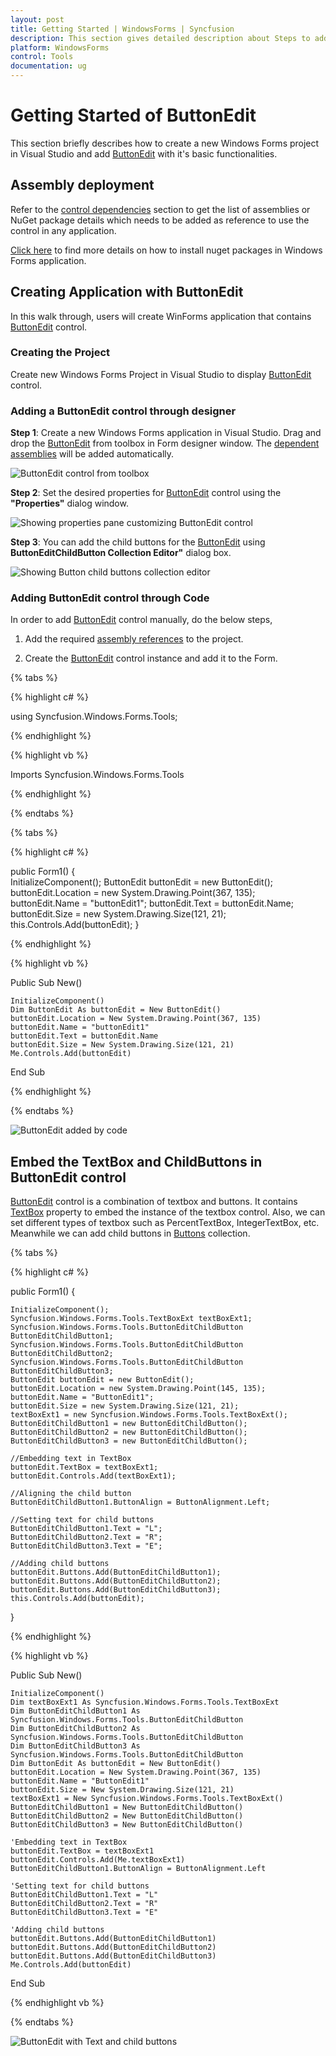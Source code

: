 ```yaml
---
layout: post
title: Getting Started | WindowsForms | Syncfusion
description: This section gives detailed description about Steps to add button edit in WinForms application.
platform: WindowsForms
control: Tools
documentation: ug
---
```


# Getting Started of ButtonEdit

This section briefly describes how to create a new Windows Forms project in Visual Studio and add [ButtonEdit](https://help.syncfusion.com/cr/cref_files/windowsforms/Syncfusion.Tools.Windows~Syncfusion.Windows.Forms.Tools.ButtonEdit.html) with it's basic functionalities.

## Assembly deployment

Refer to the [control dependencies](https://help.syncfusion.com/windowsforms/control-dependencies#buttonedit) section to get the list of assemblies or NuGet package details which needs to be added as reference to use the control in any application.

[Click here](https://help.syncfusion.com/windowsforms/nuget-packages) to find more details on how to install nuget packages in Windows Forms application.

## Creating Application with ButtonEdit
In this walk through, users will create WinForms application that contains [ButtonEdit](https://help.syncfusion.com/cr/cref_files/windowsforms/Syncfusion.Tools.Windows~Syncfusion.Windows.Forms.Tools.ButtonEdit.html) control.

### Creating the Project
Create new Windows Forms Project in Visual Studio to display [ButtonEdit](https://help.syncfusion.com/cr/cref_files/windowsforms/Syncfusion.Tools.Windows~Syncfusion.Windows.Forms.Tools.ButtonEdit.html) control.

### Adding a ButtonEdit control through designer

**Step 1**: Create a new Windows Forms application in Visual Studio. Drag and drop the [ButtonEdit](https://help.syncfusion.com/cr/cref_files/windowsforms/Syncfusion.Tools.Windows~Syncfusion.Windows.Forms.Tools.ButtonEdit.html) from toolbox in Form designer window. The [dependent assemblies](https://help.syncfusion.com/windowsforms/control-dependencies#buttonedit) will be added automatically.

![ButtonEdit control from toolbox](GettingStarted_images/GettingStarted_img1.png) 

**Step 2**: Set the desired properties for [ButtonEdit](https://help.syncfusion.com/cr/cref_files/windowsforms/Syncfusion.Tools.Windows~Syncfusion.Windows.Forms.Tools.ButtonEdit.html) control using the **"Properties"** dialog window. 

![Showing properties pane customizing ButtonEdit control](GettingStarted_images/GettingStarted_img4.png)

**Step 3**: You can add the child buttons for the [ButtonEdit](https://help.syncfusion.com/cr/cref_files/windowsforms/Syncfusion.Tools.Windows~Syncfusion.Windows.Forms.Tools.ButtonEdit.html) using **ButtonEditChildButton Collection Editor"** dialog box.

![Showing Button child buttons collection editor](GettingStarted_images/GettingStarted_img5.png)

### Adding ButtonEdit control through Code

In order to add [ButtonEdit](https://help.syncfusion.com/cr/cref_files/windowsforms/Syncfusion.Tools.Windows~Syncfusion.Windows.Forms.Tools.ButtonEdit.html) control manually, do the below steps,

1) 	Add the required [assembly references](https://help.syncfusion.com/windowsforms/control-dependencies#sfdatagrid) to the project.

2)	Create the [ButtonEdit](https://help.syncfusion.com/cr/cref_files/windowsforms/Syncfusion.Tools.Windows~Syncfusion.Windows.Forms.Tools.ButtonEdit.html) control instance and add it to the Form.

{% tabs %}

{% highlight c# %}

using Syncfusion.Windows.Forms.Tools;

{% endhighlight %}

{% highlight vb %}

Imports Syncfusion.Windows.Forms.Tools

{% endhighlight %}   

{% endtabs %}
   
{% tabs %}

{% highlight c# %}

public Form1()
{            
    InitializeComponent();
    ButtonEdit buttonEdit = new ButtonEdit();
    buttonEdit.Location = new System.Drawing.Point(367, 135);
    buttonEdit.Name = "buttonEdit1";
    buttonEdit.Text = buttonEdit.Name;
    buttonEdit.Size = new System.Drawing.Size(121, 21);
    this.Controls.Add(buttonEdit);
}

{% endhighlight %}

{% highlight vb %}

Public Sub New()

    InitializeComponent()
    Dim ButtonEdit As buttonEdit = New ButtonEdit()
    buttonEdit.Location = New System.Drawing.Point(367, 135)
    buttonEdit.Name = "buttonEdit1"
    buttonEdit.Text = buttonEdit.Name
    buttonEdit.Size = New System.Drawing.Size(121, 21)
    Me.Controls.Add(buttonEdit)
    
End Sub

{% endhighlight %}

{% endtabs %}

![ButtonEdit added by code](GettingStarted_images/GettingStarted_img2.png)

## Embed the TextBox and ChildButtons in ButtonEdit control

[ButtonEdit](https://help.syncfusion.com/cr/cref_files/windowsforms/Syncfusion.Tools.Windows~Syncfusion.Windows.Forms.Tools.ButtonEdit.html) control is a combination of textbox and buttons. It contains [TextBox](https://help.syncfusion.com/cr/cref_files/windowsforms/Syncfusion.Tools.Windows~Syncfusion.Windows.Forms.Tools.ButtonEdit~TextBox.html) property to embed the instance of the textbox control. Also, we can set different types of textbox such as PercentTextBox, IntegerTextBox, etc. Meanwhile we can add child buttons in [Buttons](https://help.syncfusion.com/cr/cref_files/windowsforms/Syncfusion.Tools.Windows~Syncfusion.Windows.Forms.Tools.ButtonEdit~Buttons.html) collection.

{% tabs %}

{% highlight c# %}

public Form1()
{
            
    InitializeComponent();
    Syncfusion.Windows.Forms.Tools.TextBoxExt textBoxExt1;
    Syncfusion.Windows.Forms.Tools.ButtonEditChildButton ButtonEditChildButton1;
    Syncfusion.Windows.Forms.Tools.ButtonEditChildButton ButtonEditChildButton2;
    Syncfusion.Windows.Forms.Tools.ButtonEditChildButton ButtonEditChildButton3;
    ButtonEdit buttonEdit = new ButtonEdit();
    buttonEdit.Location = new System.Drawing.Point(145, 135);
    buttonEdit.Name = "ButtonEdit1";
    buttonEdit.Size = new System.Drawing.Size(121, 21);
    textBoxExt1 = new Syncfusion.Windows.Forms.Tools.TextBoxExt();
    ButtonEditChildButton1 = new ButtonEditChildButton();
    ButtonEditChildButton2 = new ButtonEditChildButton();
    ButtonEditChildButton3 = new ButtonEditChildButton();

    //Embedding text in TextBox
    buttonEdit.TextBox = textBoxExt1;
    buttonEdit.Controls.Add(textBoxExt1);

    //Aligning the child button
    ButtonEditChildButton1.ButtonAlign = ButtonAlignment.Left;

    //Setting text for child buttons
    ButtonEditChildButton1.Text = "L";
    ButtonEditChildButton2.Text = "R";
    ButtonEditChildButton3.Text = "E";

    //Adding child buttons 
    buttonEdit.Buttons.Add(ButtonEditChildButton1);
    buttonEdit.Buttons.Add(ButtonEditChildButton2);
    buttonEdit.Buttons.Add(ButtonEditChildButton3);
    this.Controls.Add(buttonEdit);

}

{% endhighlight %}

{% highlight vb %}

Public Sub New()

    InitializeComponent()
    Dim textBoxExt1 As Syncfusion.Windows.Forms.Tools.TextBoxExt
    Dim ButtonEditChildButton1 As Syncfusion.Windows.Forms.Tools.ButtonEditChildButton
    Dim ButtonEditChildButton2 As Syncfusion.Windows.Forms.Tools.ButtonEditChildButton
    Dim ButtonEditChildButton3 As Syncfusion.Windows.Forms.Tools.ButtonEditChildButton
    Dim ButtonEdit As buttonEdit = New ButtonEdit()
    buttonEdit.Location = New System.Drawing.Point(367, 135)
    buttonEdit.Name = "ButtonEdit1"
    buttonEdit.Size = New System.Drawing.Size(121, 21)
    textBoxExt1 = New Syncfusion.Windows.Forms.Tools.TextBoxExt()
    ButtonEditChildButton1 = New ButtonEditChildButton()
    ButtonEditChildButton2 = New ButtonEditChildButton()
    ButtonEditChildButton3 = New ButtonEditChildButton()

    'Embedding text in TextBox
    buttonEdit.TextBox = textBoxExt1
    buttonEdit.Controls.Add(Me.textBoxExt1)
    ButtonEditChildButton1.ButtonAlign = ButtonAlignment.Left

    'Setting text for child buttons
    ButtonEditChildButton1.Text = "L"
    ButtonEditChildButton2.Text = "R"
    ButtonEditChildButton3.Text = "E"

    'Adding child buttons 
    buttonEdit.Buttons.Add(ButtonEditChildButton1)
    buttonEdit.Buttons.Add(ButtonEditChildButton2)
    buttonEdit.Buttons.Add(ButtonEditChildButton3)
    Me.Controls.Add(buttonEdit)

End Sub

{% endhighlight vb %}

{% endtabs %}

![ButtonEdit with Text and child buttons](GettingStarted_images/GettingStarted_img3.png)